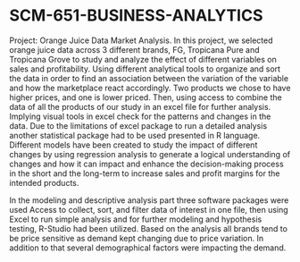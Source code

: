 # SCM-651-BUSINESS-ANALYTICS
Project: Orange Juice Data Market Analysis.
In this project, we selected orange juice data across 3 different brands, FG, Tropicana Pure and Tropicana Grove to study and analyze the effect of different variables on sales and profitability. Using different analytical tools to organize and sort the data in order to find an association between the variation of the variable and how the marketplace react accordingly. Two products we chose to have higher prices, and one is lower priced. Then, using access to combine the data of all the products of our study in an excel file for further analysis. Implying visual tools in excel check for the patterns and changes in the data. Due to the limitations of excel package to run a detailed analysis another statistical package had to be used presented in R language. Different models have been created to study the impact of different changes by using regression analysis to generate a logical understanding of changes and how it can impact and enhance the decision-making process in the short and the long-term to increase sales and profit margins for the intended products.

In the modeling and descriptive analysis part three software packages were used Access to collect, sort, and filter data of interest in one file, then using Excel to run simple analysis and for further modeling and hypothesis testing, R-Studio had been utilized. Based on the analysis all brands tend to be price sensitive as demand kept changing due to price variation. In addition to that several demographical factors were impacting the demand.
